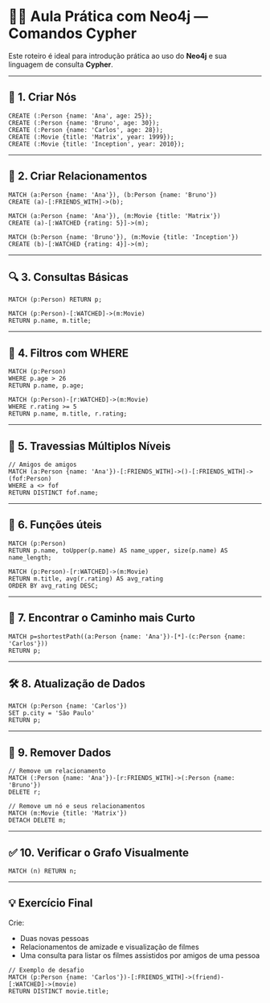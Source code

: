 # 🧑‍🏫 Aula Prática com Neo4j — Comandos Cypher

Este roteiro é ideal para introdução prática ao uso do **Neo4j** e sua linguagem de consulta **Cypher**.

---

## 📌 1. Criar Nós

```cypher
CREATE (:Person {name: 'Ana', age: 25});
CREATE (:Person {name: 'Bruno', age: 30});
CREATE (:Person {name: 'Carlos', age: 28});
CREATE (:Movie {title: 'Matrix', year: 1999});
CREATE (:Movie {title: 'Inception', year: 2010});
```

---

## 🔗 2. Criar Relacionamentos

```cypher
MATCH (a:Person {name: 'Ana'}), (b:Person {name: 'Bruno'})
CREATE (a)-[:FRIENDS_WITH]->(b);

MATCH (a:Person {name: 'Ana'}), (m:Movie {title: 'Matrix'})
CREATE (a)-[:WATCHED {rating: 5}]->(m);

MATCH (b:Person {name: 'Bruno'}), (m:Movie {title: 'Inception'})
CREATE (b)-[:WATCHED {rating: 4}]->(m);
```

---

## 🔍 3. Consultas Básicas

```cypher
MATCH (p:Person) RETURN p;

MATCH (p:Person)-[:WATCHED]->(m:Movie)
RETURN p.name, m.title;
```

---

## 🎯 4. Filtros com WHERE

```cypher
MATCH (p:Person)
WHERE p.age > 26
RETURN p.name, p.age;

MATCH (p:Person)-[r:WATCHED]->(m:Movie)
WHERE r.rating >= 5
RETURN p.name, m.title, r.rating;
```

---

## 🔄 5. Travessias Múltiplos Níveis

```cypher
// Amigos de amigos
MATCH (a:Person {name: 'Ana'})-[:FRIENDS_WITH]->()-[:FRIENDS_WITH]->(fof:Person)
WHERE a <> fof
RETURN DISTINCT fof.name;
```

---

## 🧠 6. Funções úteis

```cypher
MATCH (p:Person)
RETURN p.name, toUpper(p.name) AS name_upper, size(p.name) AS name_length;

MATCH (p:Person)-[r:WATCHED]->(m:Movie)
RETURN m.title, avg(r.rating) AS avg_rating
ORDER BY avg_rating DESC;
```

---

## 🧭 7. Encontrar o Caminho mais Curto

```cypher
MATCH p=shortestPath((a:Person {name: 'Ana'})-[*]-(c:Person {name: 'Carlos'}))
RETURN p;
```

---

## 🛠 8. Atualização de Dados

```cypher
MATCH (p:Person {name: 'Carlos'})
SET p.city = 'São Paulo'
RETURN p;
```

---

## 🧹 9. Remover Dados

```cypher
// Remove um relacionamento
MATCH (:Person {name: 'Ana'})-[r:FRIENDS_WITH]->(:Person {name: 'Bruno'})
DELETE r;

// Remove um nó e seus relacionamentos
MATCH (m:Movie {title: 'Matrix'})
DETACH DELETE m;
```

---

## ✅ 10. Verificar o Grafo Visualmente

```cypher
MATCH (n) RETURN n;
```

---

## 💡 Exercício Final

Crie:

- Duas novas pessoas
- Relacionamentos de amizade e visualização de filmes
- Uma consulta para listar os filmes assistidos por amigos de uma pessoa

```cypher
// Exemplo de desafio
MATCH (p:Person {name: 'Carlos'})-[:FRIENDS_WITH]->(friend)-[:WATCHED]->(movie)
RETURN DISTINCT movie.title;
```